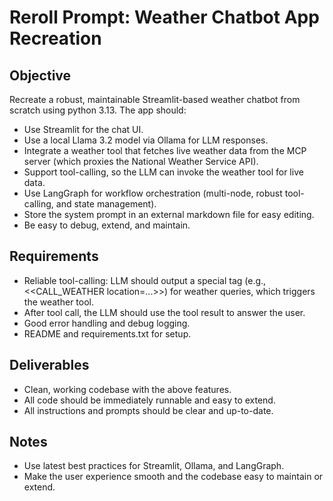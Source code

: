 # Reroll Prompt: Weather Chatbot App Recreation

## Objective
Recreate a robust, maintainable Streamlit-based weather chatbot from scratch using python 3.13. The app should:
- Use Streamlit for the chat UI.
- Use a local Llama 3.2 model via Ollama for LLM responses.
- Integrate a weather tool that fetches live weather data from the MCP server (which proxies the National Weather Service API).
- Support tool-calling, so the LLM can invoke the weather tool for live data.
- Use LangGraph for workflow orchestration (multi-node, robust tool-calling, and state management).
- Store the system prompt in an external markdown file for easy editing.
- Be easy to debug, extend, and maintain.

## Requirements
- Reliable tool-calling: LLM should output a special tag (e.g., <<CALL_WEATHER location=...>>) for weather queries, which triggers the weather tool.
- After tool call, the LLM should use the tool result to answer the user.
- Good error handling and debug logging.
- README and requirements.txt for setup.

## Deliverables
- Clean, working codebase with the above features.
- All code should be immediately runnable and easy to extend.
- All instructions and prompts should be clear and up-to-date.

## Notes
- Use latest best practices for Streamlit, Ollama, and LangGraph.
- Make the user experience smooth and the codebase easy to maintain or extend.
